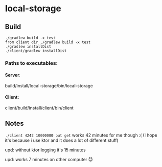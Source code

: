 # local-storage

## Build
```
./gradlew build -x test
from client dir ./gradlew build -x test
./gradlew installDist
./client/gradlew installDist
```
### Paths to executables:
#### Server:
build/install/local-storage/bin/local-storage
#### Client:
client/build/install/client/bin/client

## Notes
`./client 4242 10000000 put get`
works 42 minutes for me though :( (I hope it's because i use ktor and it does a lot of different stuff)

upd: without ktor logging it's 15 minutes

upd: works 7 minutes on other computer 😈
